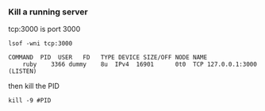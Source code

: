 ### Kill a running server

tcp:3000 is port 3000

```shell
lsof -wni tcp:3000
```

```
COMMAND  PID  USER   FD   TYPE DEVICE SIZE/OFF NODE NAME
    ruby    3366 dummy    8u  IPv4  16901      0t0  TCP 127.0.0.1:3000 (LISTEN)
```

then kill the PID
```shell
kill -9 #PID